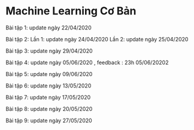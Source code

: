 # Machine Learning Cơ Bản

Bài tập 1: update ngày 22/04/2020

Bài tập 2: Lần 1: update ngày 24/04/2020
           Lần 2: update ngày 25/04/2020
           
Bài tập 3: update ngày 29/04/2020

Bài tập 4: update ngày 05/06/2020 , feedback : 23h 05/06/20202

Bài tập 5: update ngày 09/06/2020

Bài tập 6: update ngày 13/05/2020

Bài tập 7: update ngày 17/05/2020

Bài tập 8: update ngày 20/05/2020

Bài tập 9: update ngày 27/05/2020
